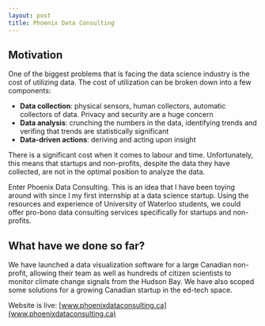 ```yaml
---
layout: post
title: Phoenix Data Consulting
---
```


## Motivation

One of the biggest problems that is facing the data science industry is the cost of utilizing data. The cost of utilization can be broken down into a few components:

- **Data collection**: physical sensors, human collectors, automatic collectors of data. Privacy and security are a huge concern
- **Data analysis**: crunching the numbers in the data, identifying trends and verifing that trends are statistically significant
- **Data-driven actions**: deriving and acting upon insight

There is a significant cost when it comes to labour and time. Unfortunately, this means that startups and non-profits, despite the data they have collected, are not in the optimal position to analyze the data.

Enter Phoenix Data Consulting. This is an idea that I have been toying around with since I my first internship at a data science startup. Using the resources and experience of University of Waterloo students, we could offer pro-bono data consulting services specifically for startups and non-profits. 

## What have we done so far?

We have launched a data visualization software for a large Canadian non-profit, allowing their team as well as hundreds of citizen scientists to monitor climate change signals from the Hudson Bay. We have also scoped some solutions for a growing Canadian startup in the ed-tech space.

Website is live: [www.phoenixdataconsulting.ca​](www.phoenixdataconsulting.ca​)

